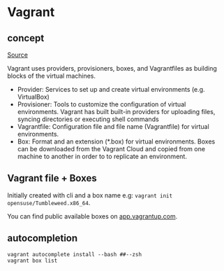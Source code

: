 # Vagrant


## concept

[Source](https://documentation.suse.com/sles/15-SP2/html/SLES-all/cha-libvirt-manage-vagrant.html#sec-libvirt-vagrant-intro)

Vagrant uses providers, provisioners, boxes, and Vagrantfiles as building blocks of the virtual machines.

- Provider: Services to set up and create virtual environments (e.g. VirtualBox)
- Provisioner: Tools to customize the configuration of virtual environments. Vagrant has built built-in providers for uploading files, syncing directories or executing shell commands
- Vagrantfile: Configuration file and file name (Vagrantfile) for virtual environments.
- Box: Format and an extension (*.box) for virtual environments. Boxes can be downloaded from the Vagrant Cloud and copied from one machine to another in order to to replicate an environment.

## Vagrant file + Boxes

Initially created with cli and a box name e.g: `vagrant init opensuse/Tumbleweed.x86_64`.

You can find public available boxes on [app.vagrantup.com](https://app.vagrantup.com/boxes/search).

## autocompletion

```shell
vagrant autocomplete install --bash ##--zsh
vagrant box list
```
